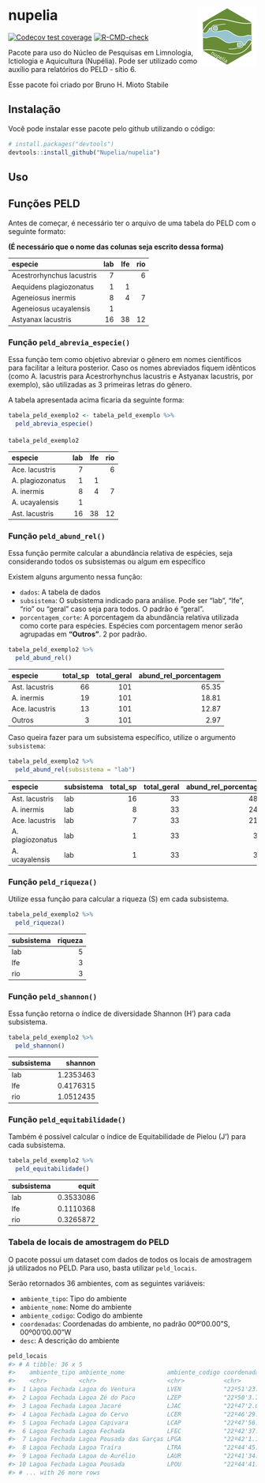 
<!-- README.md is generated from README.Rmd. Please edit that file -->

# nupelia <a href="https://nupelia.github.io/nupelia/"><img src="man/figures/logo.png" align="right" height="120" /></a>

<!-- badges: start -->

[![Codecov test
coverage](https://codecov.io/gh/Nupelia/nupelia/branch/master/graph/badge.svg)](https://app.codecov.io/gh/Nupelia/nupelia?branch=master)
[![R-CMD-check](https://github.com/Nupelia/nupelia/actions/workflows/R-CMD-check.yaml/badge.svg)](https://github.com/Nupelia/nupelia/actions/workflows/R-CMD-check.yaml)
<!-- badges: end -->

Pacote para uso do Núcleo de Pesquisas em Limnologia, Ictiologia e
Aquicultura (Nupélia). Pode ser utilizado como auxílio para relatórios
do PELD - sítio 6.

Esse pacote foi criado por Bruno H. Mioto Stabile

## Instalação

Você pode instalar esse pacote pelo github utilizando o código:

``` r
# install.packages("devtools")
devtools::install_github("Nupelia/nupelia")
```

## Uso

## Funções PELD

Antes de começar, é necessário ter o arquivo de uma tabela do PELD com o
seguinte formato:

**(É necessário que o nome das colunas seja escrito dessa forma)**

| especie                   | lab | lfe | rio |
|:--------------------------|----:|----:|----:|
| Acestrorhynchus lacustris |   7 |     |   6 |
| Aequidens plagiozonatus   |   1 |   1 |     |
| Ageneiosus inermis        |   8 |   4 |   7 |
| Ageneiosus ucayalensis    |   1 |     |     |
| Astyanax lacustris        |  16 |  38 |  12 |

### Função `peld_abrevia_especie()`

Essa função tem como objetivo abreviar o gênero em nomes científicos
para facilitar a leitura posterior. Caso os nomes abreviados fiquem
idênticos (como A. lacustris para Acestrorhynchus lacustris e Astyanax
lacustris, por exemplo), são utilizadas as 3 primeiras letras do gênero.

A tabela apresentada acima ficaria da seguinte forma:

``` r
tabela_peld_exemplo2 <- tabela_peld_exemplo %>%
  peld_abrevia_especie()

tabela_peld_exemplo2
```

| especie          | lab | lfe | rio |
|:-----------------|----:|----:|----:|
| Ace. lacustris   |   7 |     |   6 |
| A. plagiozonatus |   1 |   1 |     |
| A. inermis       |   8 |   4 |   7 |
| A. ucayalensis   |   1 |     |     |
| Ast. lacustris   |  16 |  38 |  12 |

### Função `peld_abund_rel()`

Essa função permite calcular a abundância relativa de espécies, seja
considerando todos os subsistemas ou algum em específico

Existem alguns argumento nessa função:

-   `dados`: A tabela de dados
-   `subsistema`: O subsistema indicado para análise. Pode ser “lab”,
    “lfe”, “rio” ou “geral” caso seja para todos. O padrão é “geral”.
-   `porcentagem_corte`: A porcentagem da abundância relativa utilizada
    como corte para espécies. Espécies com porcentagem menor serão
    agrupadas em **“Outros”**. 2 por padrão.

``` r
tabela_peld_exemplo2 %>% 
  peld_abund_rel()
```

| especie        | total_sp | total_geral | abund_rel_porcentagem |
|:---------------|---------:|------------:|----------------------:|
| Ast. lacustris |       66 |         101 |                 65.35 |
| A. inermis     |       19 |         101 |                 18.81 |
| Ace. lacustris |       13 |         101 |                 12.87 |
| Outros         |        3 |         101 |                  2.97 |

Caso queira fazer para um subsistema específico, utilize o argumento
`subsistema`:

``` r
tabela_peld_exemplo2 %>% 
  peld_abund_rel(subsistema = "lab")
```

| especie          | subsistema | total_sp | total_geral | abund_rel_porcentagem |
|:-----------------|:-----------|---------:|------------:|----------------------:|
| Ast. lacustris   | lab        |       16 |          33 |                 48.48 |
| A. inermis       | lab        |        8 |          33 |                 24.24 |
| Ace. lacustris   | lab        |        7 |          33 |                 21.21 |
| A. plagiozonatus | lab        |        1 |          33 |                  3.03 |
| A. ucayalensis   | lab        |        1 |          33 |                  3.03 |

### Função `peld_riqueza()`

Utilize essa função para calcular a riqueza (S) em cada subsistema.

``` r
tabela_peld_exemplo2 %>% 
  peld_riqueza()
```

| subsistema | riqueza |
|:-----------|--------:|
| lab        |       5 |
| lfe        |       3 |
| rio        |       3 |

### Função `peld_shannon()`

Essa função retorna o índice de diversidade Shannon (H’) para cada
subsistema.

``` r
tabela_peld_exemplo2 %>% 
  peld_shannon()
```

| subsistema |   shannon |
|:-----------|----------:|
| lab        | 1.2353463 |
| lfe        | 0.4176315 |
| rio        | 1.0512435 |

### Função `peld_equitabilidade()`

Também é possível calcular o índice de Equitabilidade de Pielou (J’)
para cada subsistema.

``` r
tabela_peld_exemplo2 %>% 
  peld_equitabilidade()
```

| subsistema |     equit |
|:-----------|----------:|
| lab        | 0.3533086 |
| lfe        | 0.1110368 |
| rio        | 0.3265872 |

### Tabela de locais de amostragem do PELD

O pacote possui um dataset com dados de todos os locais de amostragem já
utilizados no PELD. Para uso, basta utilizar `peld_locais`.

Serão retornados 36 ambientes, com as seguintes variáveis:

-   `ambiente_tipo`: Tipo do ambiente
-   `ambiente_nome`: Nome do ambiente
-   `ambiente_codigo`: Codigo do ambiente
-   `coordenadas`: Coordenadas do ambiente, no padrão 00º’00.00”S,
    00º00’00.00”W
-   `desc`: A descrição do ambiente

``` r
peld_locais
#> # A tibble: 36 x 5
#>    ambiente_tipo ambiente_nome            ambiente_codigo coordenada       desc 
#>    <chr>         <chr>                    <chr>           <chr>            <chr>
#>  1 Lagoa Fechada Lagoa do Ventura         LVEN            "22º51'23.7\"S,~ Lago~
#>  2 Lagoa Fechada Lagoa Zé do Paco         LZEP            "22º50'3.72\"S,~ Lago~
#>  3 Lagoa Fechada Lagoa Jacaré             LJAC            "22º47'2.04\"S,~ Lago~
#>  4 Lagoa Fechada Lagoa do Cervo           LCER            "22º46'29.58\"S~ Lago~
#>  5 Lagoa Fechada Lagoa Capivara           LCAP            "22º47'56.52\"S~ Com ~
#>  6 Lagoa Fechada Lagoa Fechada            LFEC            "22º42'37.92\"S~ Lago~
#>  7 Lagoa Fechada Lagoa Pousada das Garças LPGA            "22º42'1.14\"S,~ Lago~
#>  8 Lagoa Fechada Lagoa Traíra             LTRA            "22º44'45.6\"S,~ Pequ~
#>  9 Lagoa Fechada Lagoa do Aurélio         LAUR            "22º41'34.68\"S~ Pequ~
#> 10 Lagoa Fechada Lagoa Pousada            LPOU            "22º44'41.76\"S~ Loca~
#> # ... with 26 more rows
```

